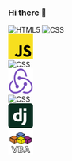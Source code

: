 ### Hi there 👋


<img src="./assets/html.htm" alt="HTML5" width="50" height="50"/>
<img src="./assets/css.htm" alt="CSS" width="50" height="50"/>
<div width="50" height="50"><img src="./Assets/javascript.png" alt="CSS" width="50" height="50"/>
<div width="50" height="50"><img src="./Assets/react.svg" alt="CSS" width="50" height="50"/>
<div width="50" height="50"><img src="./Assets/redux.png" alt="CSS" width="50" height="50"/>
<div width="50" height="50"><img src="./Assets/python.svg" alt="CSS" width="50" height="50"/>
<div width="50" height="50"><img src="./Assets/django.svg" alt="CSS" width="50" height="50"/>
<div width="50" height="50"><img src="./Assets/vba.png" alt="CSS" width="50" height="50"/>

